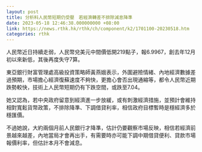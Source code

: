 ```yaml
---
layout: post
title: 分析料人民幣短期仍受壓　若經濟轉差不排除減息降準
date: 2023-05-18 12:46:38.000000000 +08:00
link: https://news.rthk.hk/rthk/ch/component/k2/1701100-20230518.htm
categories: rthk
---
```


人民幣近日持續走弱，人民幣兌美元中間價低開219點子，報6.9967，創去年12月初以來新低，其後再度失守7算。

東亞銀行財富管理處高級投資策略師黃燕娥表示，外圍避險情緒、內地經濟數據差過預期，市場擔心經濟復蘇速度不夠快，更擔心會否出現通縮等，都令人民幣近期跌勢較快，技術上人民幣短期仍有下跌空間，或跌至7.04。

她又認為，若中央政府留意到經濟進一步放緩，或有刺激經濟措施，並預計會維持相對寬鬆貨幣政策，不排除降準、下調借貸利率，相信政府目標暫時是穩經濟多於穩匯價。

不過她說，大約兩個月前人民銀行才降準，估計仍要觀察市場反映，相信若經濟前景越來越差，內地當局才會再出手，有需要時亦可能下調中期借貸便利、貸款市場報價利率，但估計本月不會減息。
